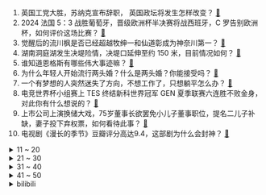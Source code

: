 1. 英国工党大胜，苏纳克宣布辞职， 英国政坛将发生怎样改变？ [:link:](https://www.zhihu.com/question/660784604)
2. 2024 法国 5：3 战胜葡萄牙，晋级欧洲杯半决赛将战西班牙，C 罗告别欧洲杯，如何评价这场比赛？ [:link:](https://www.zhihu.com/question/660706868)
3. 觉醒后的流川枫是否已经超越牧绅一和仙道彰成为神奈川第一？ [:link:](https://www.zhihu.com/question/642845319)
4. 湖南洞庭湖发生决堤险情，决堤口延伸至约 150 米，目前情况如何？ [:link:](https://www.zhihu.com/question/660838142)
5. 谁知道恩格斯有哪些伟大事迹嘛？ [:link:](https://www.zhihu.com/question/319920488)
6. 为什么年轻人开始流行两头婚？什么是两头婚？你能接受吗？ [:link:](https://www.zhihu.com/question/660813892)
7. 一个有梦想的人突然迷失了方向，不想工作了，只想躺平怎么办？ [:link:](https://www.zhihu.com/question/658509883)
8. 电竞世界杯小组赛上 TES 终结新科世界冠军 GEN 夏季联赛六连胜不败金身，对此你有什么想说的？ [:link:](https://www.zhihu.com/question/660850258)
9. 上市公司上演换储大戏，75岁董事长欲罢免小儿子董事职位，提名二儿子补缺，妻子投下弃权票，如何看待此事？ [:link:](https://www.zhihu.com/question/660743458)
10. 电视剧《漫长的季节》豆瓣评分高达9.4，这部剧为什么会封神？ [:link:](https://www.zhihu.com/question/599909070)
<details>
<summary>11 ~ 20</summary>

11. 如何评价2024年7月米哈游《原神》4.8版本前瞻直播？ [:link:](https://www.zhihu.com/question/660778457)
12. 怎么看待唐尚珺今年高考志愿全部服从调剂？ [:link:](https://www.zhihu.com/question/660656688)
13. 高铁为什么亏损那么厉害? [:link:](https://www.zhihu.com/question/347190494)
14. 「我清华毕业，却依然很自卑」，努力又优秀的人为什么也会自卑？ [:link:](https://www.zhihu.com/question/658443892)
15. 炎炎夏日，有哪些消暑「舌上美食」令你念念不忘？ [:link:](https://www.zhihu.com/question/660587000)
16. 旺旺碎冰冰掰断是上面那根大还是下面那根大？ [:link:](https://www.zhihu.com/question/660744975)
17. 斯塔默就任英国新任首相，他有哪些执政主张值得关注？在全欧右转的环境下，英国是否会「左转」？ [:link:](https://www.zhihu.com/question/660812599)
18. 中国工商银行为何比其他银行强那么多？ [:link:](https://www.zhihu.com/question/26101777)
19. 你看过或知道哪些奇特又有趣的故事? [:link:](https://www.zhihu.com/question/654720100)
20. 如何评价李彦宏「开源其实是一种智商税」的观点？ [:link:](https://www.zhihu.com/question/660824195)
</details>
<details>
<summary>21 ~ 30</summary>

21. 男友想去中科大，我的分数只够中游985，他想让我报合工大或者安大，该不该听他的？ [:link:](https://www.zhihu.com/question/660758404)
22. 从独特性角度出发，中国有哪些瀑布值得一去？ [:link:](https://www.zhihu.com/question/660620468)
23. 美洲杯 1/4 决赛，阿根廷常规时间1：1，点球大战4：2战胜厄瓜多尔，如何评价本场比赛？ [:link:](https://www.zhihu.com/question/660795344)
24. 想创业，但是不知道做哪方面的？ [:link:](https://www.zhihu.com/question/657602046)
25. 假如在cs2中，每一回合开始我自己的金钱都自动填充到16000，我能打进major吗? [:link:](https://www.zhihu.com/question/660712449)
26. 有人能给我讲个笑话吗，快坚持不住了? [:link:](https://www.zhihu.com/question/655913889)
27. 为什么每次把宠物临时交给父母照顾时，宠物都会被喂胖？ [:link:](https://www.zhihu.com/question/634006435)
28. 如何评价《喜人奇妙夜》的第二期？ [:link:](https://www.zhihu.com/question/660699730)
29. 如何看待《绝区零》有6/30/68/98等各种价位一次性礼包，米哈游的游戏未来应该增加更多礼包吗？ [:link:](https://www.zhihu.com/question/660692944)
30. 作家的人格被作家所有的文字内容完全包含吗？ [:link:](https://www.zhihu.com/question/658407060)
</details>
<details>
<summary>31 ~ 40</summary>

31. 7 月 5 日山东东明县遭龙卷风袭击，已致 1 死 79 伤，目前情况如何？龙卷风来袭该如何避险？ [:link:](https://www.zhihu.com/question/660815567)
32. 你从别人的旧硬盘里发现了什么有趣的东西？ [:link:](https://www.zhihu.com/question/651339058)
33. 五十岁以上的跑者，跑什么配速合适？你平时跑步的配速是多少呢？ [:link:](https://www.zhihu.com/question/657639060)
34. 工作没几年，大学那些深奥难懂的知识，99.9%都还给了老师，当年为何要学这么多？ [:link:](https://www.zhihu.com/question/660593081)
35. 如何评价《歌手 2024》第九期所有歌手的演唱？ [:link:](https://www.zhihu.com/question/660815890)
36. 7 月 4 日第 10 届应氏杯，八冠王柯洁执黑中盘胜王星昊进入半决赛，如何评价双方比赛中的表现？ [:link:](https://www.zhihu.com/question/660718292)
37. 文笔挑战：“昨夜的一场雨，”下一句怎么接？ [:link:](https://www.zhihu.com/question/660618434)
38. 电子书与纸质书，到底哪个更适合你？ [:link:](https://www.zhihu.com/question/660462759)
39. 订婚在双方父母都同意的情况下只有我姐姐不同意该怎么办? [:link:](https://www.zhihu.com/question/660571883)
40. GPT-5 迟迟没有发布，这类人工智能是不是到尽头了？ [:link:](https://www.zhihu.com/question/660290529)
</details>
<details>
<summary>41 ~ 50</summary>

41. 2024 EWC 电竞世界杯小组赛 TES 2:0 淘汰新科世界冠军 GEN，如何评价这场比赛？ [:link:](https://www.zhihu.com/question/660846336)
42. 李彦宏称大模型公司热衷于写高考作文，价值不大，不要卷模型，要卷应用，没有应用，模型一文不值，如何理解？ [:link:](https://www.zhihu.com/question/660743446)
43. 「有赞」内部宣布取消 HRBP 岗位，该岗位工作内容是什么？取消对员工和企业有哪些影响？ [:link:](https://www.zhihu.com/question/660742414)
44. 中国古代史的地图，在哪可以找到资源？ [:link:](https://www.zhihu.com/question/396534632)
45. 如何评价原神纳塔前瞻短片《要帮忙吗？》？ [:link:](https://www.zhihu.com/question/660840918)
46. 如何看待2024年7月米哈游《原神》玩法改革（历练点累计，取消迟滞之水等）？ [:link:](https://www.zhihu.com/question/660819469)
47. 中国有哪些城市可以在城区看到雪山？ [:link:](https://www.zhihu.com/question/660620462)
48. 高考落下最后一笔时，你脑海里想的是什么？ [:link:](https://www.zhihu.com/question/657492290)
49. 看书的时候对书中的观点没有自己的想法，也不会做笔记和总结书中的内容怎么办? [:link:](https://www.zhihu.com/question/660752847)
50. 被人误解后如何淡然与坦然，不急于去解释？ [:link:](https://www.zhihu.com/question/35851321)
</details><details>
<summary>bilibili</summary>

</details>